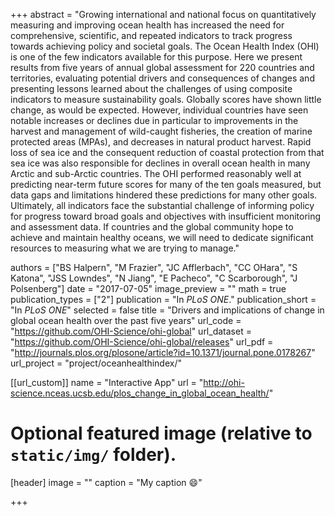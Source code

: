+++
abstract = "Growing international and national focus on quantitatively measuring and improving ocean health has increased the need for comprehensive, scientific, and repeated indicators to track progress towards achieving policy and societal goals. The Ocean Health Index (OHI) is one of the few indicators available for this purpose. Here we present results from five years of annual global assessment for 220 countries and territories, evaluating potential drivers and consequences of changes and presenting lessons learned about the challenges of using composite indicators to measure sustainability goals. Globally scores have shown little change, as would be expected. However, individual countries have seen notable increases or declines due in particular to improvements in the harvest and management of wild-caught fisheries, the creation of marine protected areas (MPAs), and decreases in natural product harvest. Rapid loss of sea ice and the consequent reduction of coastal protection from that sea ice was also responsible for declines in overall ocean health in many Arctic and sub-Arctic countries. The OHI performed reasonably well at predicting near-term future scores for many of the ten goals measured, but data gaps and limitations hindered these predictions for many other goals. Ultimately, all indicators face the substantial challenge of informing policy for progress toward broad goals and objectives with insufficient monitoring and assessment data. If countries and the global community hope to achieve and maintain healthy oceans, we will need to dedicate significant resources to measuring what we are trying to manage."

authors = ["BS Halpern", "M Frazier", "JC Afflerbach", "CC OHara", "S Katona", "JSS Lowndes", "N Jiang", "E Pacheco", "C Scarborough", "J Polsenberg"]
date = "2017-07-05"
image_preview = ""
math = true
publication_types = ["2"]
publication = "In *PLoS ONE*."
publication_short = "In *PLoS ONE*"
selected = false
title = "Drivers and implications of change in global ocean health over the past five years"
url_code = "https://github.com/OHI-Science/ohi-global"
url_dataset = "https://github.com/OHI-Science/ohi-global/releases"
url_pdf = "http://journals.plos.org/plosone/article?id=10.1371/journal.pone.0178267"
url_project = "project/oceanhealthindex/"

[[url_custom]]
name = "Interactive App"
url = "http://ohi-science.nceas.ucsb.edu/plos_change_in_global_ocean_health/"

# Optional featured image (relative to `static/img/` folder).
[header]
image = ""
caption = "My caption :smile:"

+++

